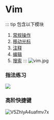 # Vim

::: tip 包含以下模块
1. [常规操作](/linux/vim/common.md)
2. [移动光标](/linux/vim/move.md)
3. [注释](/linux/vim/annotation.md)
4. [编辑](/linux/vim/edit.md)
5. [搜索](/linux/vim/search.md)
:::
![vim.jpg](https://chevereto.zhuangzexin.top/images/2019/09/16/vim.jpg)

### 指法练习
![](https://chevereto.zhuangzexin.top/images/2022/12/01/20221201150220.png)


### 高阶快捷键
![V5ZhlyA4uafmv7x](https://chevereto.zhuangzexin.top/images/2023/02/08/V5ZhlyA4uafmv7x.jpg)